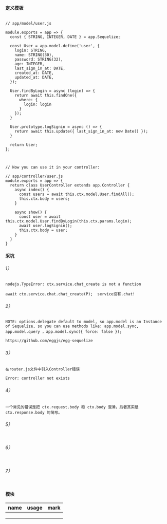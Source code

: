 #### 定义模板

```

// app/model/user.js

module.exports = app => {
  const { STRING, INTEGER, DATE } = app.Sequelize;

  const User = app.model.define('user', {
    login: STRING,
    name: STRING(30),
    password: STRING(32),
    age: INTEGER,
    last_sign_in_at: DATE,
    created_at: DATE,
    updated_at: DATE,
  });

  User.findByLogin = async (login) => {
    return await this.findOne({
      where: {
        login: login
      }
    });
  }

  User.prototype.logSignin = async () => {
    return await this.update({ last_sign_in_at: new Date() });
  }

  return User;
};



// Now you can use it in your controller:

// app/controller/user.js
module.exports = app => {
  return class UserController extends app.Controller {
    async index() {
      const users = await this.ctx.model.User.findAll();
      this.ctx.body = users;
    }

    async show() {
      const user = await this.ctx.model.User.findByLogin(this.ctx.params.login);
      await user.logSignin();
      this.ctx.body = user;
    }
  }
}
```

#### 采坑

###### 1）

```
nodejs.TypeError: ctx.service.chat_create is not a function

await ctx.service.chat.chat_create(P);  service没有.chat!

```

###### 2）

```
NOTE: options.delegate default to model, so app.model is an Instance of Sequelize, so you can use methods like: app.model.sync, app.model.query ，app.model.sync({ force: false });

https://github.com/eggjs/egg-sequelize
```
###### 3）

```
在router.js文件中引入Controller错误

Error: controller not exists

```

###### 4）

```
一个常见的错误是把 ctx.request.body 和 ctx.body 混淆，后者其实是 ctx.response.body 的简写。
```

###### 5）

```

```

###### 6）

```

```

###### 7）

```

```

#### 模块

| name | usage | mark |
| ---- | ----- | ---- |
|      |       |      |
|      |       |      |
|      |       |      |

